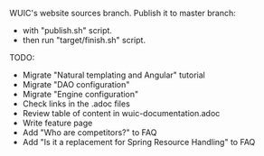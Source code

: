 WUIC's website sources branch. Publish it to master branch:
- with "publish.sh" script.
- then run "target/finish.sh" script.

TODO:
- Migrate "Natural templating and Angular" tutorial
- Migrate "DAO configuration"
- Migrate "Engine configuration"
- Check links in the .adoc files
- Review table of content in wuic-documentation.adoc
- Write feature page
- Add "Who are competitors?" to FAQ
- Add "Is it a replacement for Spring Resource Handling" to FAQ
